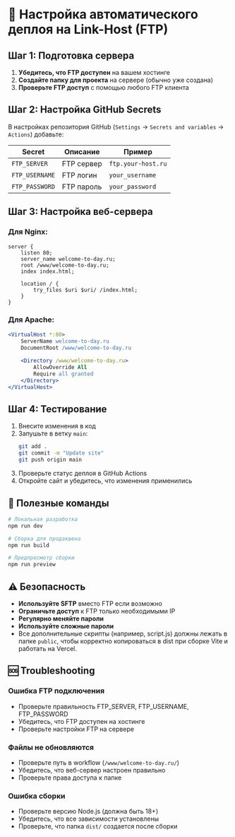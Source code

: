 # 🚀 Настройка автоматического деплоя на Link-Host (FTP)

## Шаг 1: Подготовка сервера

1. **Убедитесь, что FTP доступен** на вашем хостинге
2. **Создайте папку для проекта** на сервере (обычно уже создана)
3. **Проверьте FTP доступ** с помощью любого FTP клиента

## Шаг 2: Настройка GitHub Secrets

В настройках репозитория GitHub (`Settings` → `Secrets and variables` → `Actions`) добавьте:

| Secret | Описание | Пример |
|--------|----------|--------|
| `FTP_SERVER` | FTP сервер | `ftp.your-host.ru` |
| `FTP_USERNAME` | FTP логин | `your_username` |
| `FTP_PASSWORD` | FTP пароль | `your_password` |

## Шаг 3: Настройка веб-сервера

### Для Nginx:
```nginx
server {
    listen 80;
    server_name welcome-to-day.ru;
    root /www/welcome-to-day.ru;
    index index.html;

    location / {
        try_files $uri $uri/ /index.html;
    }
}
```

### Для Apache:
```apache
<VirtualHost *:80>
    ServerName welcome-to-day.ru
    DocumentRoot /www/welcome-to-day.ru
    
    <Directory /www/welcome-to-day.ru>
        AllowOverride All
        Require all granted
    </Directory>
</VirtualHost>
```

## Шаг 4: Тестирование

1. Внесите изменения в код
2. Запушьте в ветку `main`:
   ```bash
   git add .
   git commit -m "Update site"
   git push origin main
   ```
3. Проверьте статус деплоя в GitHub Actions
4. Откройте сайт и убедитесь, что изменения применились

## 🔧 Полезные команды

```bash
# Локальная разработка
npm run dev

# Сборка для продакшена
npm run build

# Предпросмотр сборки
npm run preview
```

## ⚠️ Безопасность

- **Используйте SFTP** вместо FTP если возможно
- **Ограничьте доступ** к FTP только необходимыми IP
- **Регулярно меняйте пароли**
- **Используйте сложные пароли**
- Все дополнительные скрипты (например, script.js) должны лежать в папке `public`, чтобы корректно копироваться в dist при сборке Vite и работать на Vercel.

## 🆘 Troubleshooting

### Ошибка FTP подключения
- Проверьте правильность FTP_SERVER, FTP_USERNAME, FTP_PASSWORD
- Убедитесь, что FTP доступен на хостинге
- Проверьте настройки FTP на сервере

### Файлы не обновляются
- Проверьте путь в workflow (`/www/welcome-to-day.ru/`)
- Убедитесь, что веб-сервер настроен правильно
- Проверьте права доступа к папке

### Ошибка сборки
- Проверьте версию Node.js (должна быть 18+)
- Убедитесь, что все зависимости установлены
- Проверьте, что папка `dist/` создается после сборки 